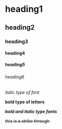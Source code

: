 # heading1
## heading2
### heading3
#### heading4
##### heading5
###### heading6
*italic type of font*

**bold type of letters**

***bold and italic type fonts***

~~this is a strike through~~
